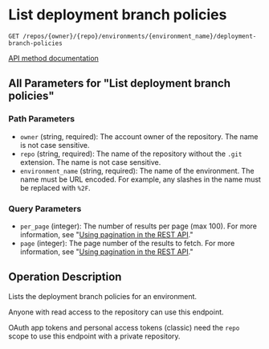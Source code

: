 # List deployment branch policies

`GET /repos/{owner}/{repo}/environments/{environment_name}/deployment-branch-policies`

[API method documentation](https://docs.github.com/rest/deployments/branch-policies#list-deployment-branch-policies)

## All Parameters for "List deployment branch policies"

### Path Parameters

- `owner` (string, required): The account owner of the repository. The name is not case sensitive.
- `repo` (string, required): The name of the repository without the `.git` extension. The name is not case sensitive.
- `environment_name` (string, required): The name of the environment. The name must be URL encoded. For example, any slashes in the name must be replaced with `%2F`.
### Query Parameters

- `per_page` (integer): The number of results per page (max 100). For more information, see "[Using pagination in the REST API](https://docs.github.com/rest/using-the-rest-api/using-pagination-in-the-rest-api)."
- `page` (integer): The page number of the results to fetch. For more information, see "[Using pagination in the REST API](https://docs.github.com/rest/using-the-rest-api/using-pagination-in-the-rest-api)."

## Operation Description

Lists the deployment branch policies for an environment.

Anyone with read access to the repository can use this endpoint.

OAuth app tokens and personal access tokens (classic) need the `repo` scope to use this endpoint with a private repository.
